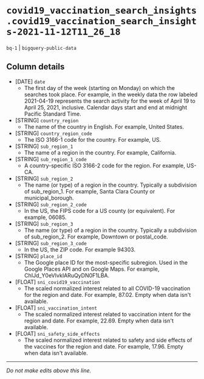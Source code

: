 # `covid19_vaccination_search_insights.covid19_vaccination_search_insights-2021-11-12T11_26_18`
`bq-1` | `bigquery-public-data`

## Column details
* [DATE]      `date`
  - The first day of the week (starting on Monday) on which the searches took place. For example, in the weekly data the row labeled 2021-04-19 represents the search activity for the week of April 19 to April 25, 2021, inclusive. Calendar days start and end at midnight Pacific Standard Time.
* [STRING]    `country_region`
  - The name of the country in English. For example, United States.
* [STRING]    `country_region_code`
  - The ISO 3166-1 code for the country. For example, US.
* [STRING]    `sub_region_1`
  - The name of a region in the country. For example, California.
* [STRING]    `sub_region_1_code`
  - A country-specific ISO 3166-2 code for the region. For example, US-CA.
* [STRING]    `sub_region_2`
  - The name (or type) of a region in the country. Typically a subdivision of sub_region_1. For example, Santa Clara County or municipal_borough.
* [STRING]    `sub_region_2_code`
  - In the US, the FIPS code for a US county (or equivalent). For example, 06085.
* [STRING]    `sub_region_3`
  - The name (or type) of a region in the country. Typically a subdivision of sub_region_2. For example, Downtown or postal_code.
* [STRING]    `sub_region_3_code`
  - In the US, the ZIP code. For example 94303.
* [STRING]    `place_id`
  - The Google place ID for the most-specific subregion. Used in the Google Places API and on Google Maps. For example, ChIJd_Y0eVIvkIARuQyDN0F1LBA.
* [FLOAT]     `sni_covid19_vaccination`
  - The scaled normalized interest related to all COVID-19 vaccination for the region and date. For example, 87.02. Empty when data isn't available.
* [FLOAT]     `sni_vaccination_intent`
  - The scaled normalized interest related to vaccination intent for the region and date. For example, 22.69. Empty when data isn't available.
* [FLOAT]     `sni_safety_side_effects`
  - The scaled normalized interest related to safety and side effects of the vaccines for the region and date. For example, 17.96. Empty when data isn't available.

-------------------------------------------------------------------------------
*Do not make edits above this line.*
